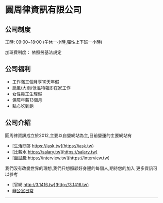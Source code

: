 # 圓周律資訊有限公司

## 公司制度
工時:
09:00~18:00 (午休一小時,彈性上下班一小時)

加班費制度：
依照勞基法規定

## 公司福利
* 工作滿三個月享10天年假
* 颱風/大雨/低溫特報即在家工作
* 女性員工生理假
* 保障年薪13個月
* 點心吃到飽

## 公司介紹
圓周律資訊成立於2012,主要以自營網站為主,目前營運的主要網站有

* [生活問答 https://iask.tw](https://iask.tw)
* [比薪水 https://salary.tw](https://salary.tw)
* [面試趣 https://interview.tw](https://interview.tw)

我們沒有改變世界的理想,我們只想照顧好身邊的每個人,期待您的加入
更多資訊可以參考
* [官網 http://3.1416.tw](http://3.1416.tw)
* [辦公室日常](https://www.facebook.com/907539626070971)

-----

